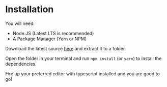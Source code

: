 # Installation

You will need:

 - Node.JS (Latest LTS is recommended)
 - A Package Manager (Yarn or NPM)

Download the latest source [here](https://github.com/screepers/screeps-typescript-starter/archive/v3.0.zip) and extract it to a folder.

Open the folder in your terminal and run `npm install` (or `yarn`) to install the dependencies.

Fire up your preferred editor with typescript installed and you are good to go!
